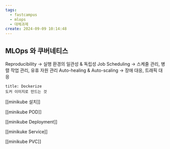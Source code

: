 ```yaml
---
tags:
  - fastcampus
  - mlops
  - 대체과제
create: 2024-09-09 10:14:48
---
```


## MLOps 와 쿠버네티스

Reproducibility ->  실행 환경의 일관성 & 독립성
Job Scheduling  -> 스케줄 관리, 병렬 작업 관리, 유휴 자원 관리
Auto-healing & Auto-scaling -> 장애 대응, 트래픽 대응


```ad-note
title: Dockerize
도커 이미지로 만드는 것
```


[[minikube 설치]]

[[minikube POD]]

[[minikube Deployment]]

[[minikuke Service]]

[[minikube PVC]]
